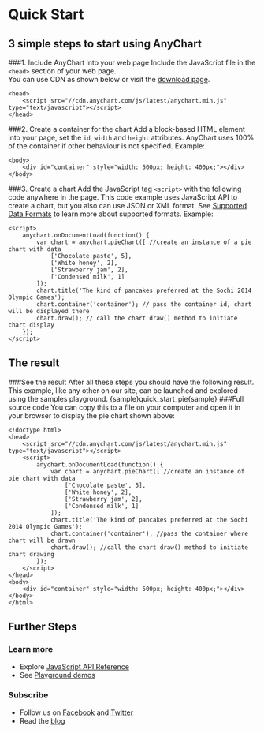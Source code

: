 Quick Start
===========
  
## 3 simple steps to start using AnyChart
###1. Include AnyChart into your web page
Include the JavaScript file in the `<head>` section of your web page.  
You can use CDN as shown below or visit the [download page](./Downloading_AnyChart).  
```
<head>
    <script src="//cdn.anychart.com/js/latest/anychart.min.js" type="text/javascript"></script> 
</head>
```
###2. Create a container for the chart
Add a block-based HTML element into your page, set the `id`, `width` and `height` attributes. AnyChart uses 100% of the container if other behaviour is not specified. 
Example:
```
<body>
    <div id="container" style="width: 500px; height: 400px;"></div>
</body>
```  
###3. Create a chart
Add the JavaScript tag `<script>` with the following code anywhere in the  page. 
This code example uses JavaScript API to create a chart, but you also can use JSON or XML format. See [Supported Data Formats](./Supported_Data_Formats) to learn more about supported formats.
Example:
```
<script>
    anychart.onDocumentLoad(function() {
        var chart = anychart.pieChart([ //create an instance of a pie chart with data
            ['Chocolate paste', 5],
            ['White honey', 2],
            ['Strawberry jam', 2],
            ['Сondensed milk', 1]
        ]);
        chart.title('The kind of pancakes preferred at the Sochi 2014 Olympic Games');
        chart.container('container'); // pass the container id, chart will be displayed there
        chart.draw(); // call the chart draw() method to initiate chart display
    });
</script>
```
  
## The result
###See the result
After all these steps you should have the following result. This example, like any other on our site, can be launched and explored using the samples playground.
{sample}quick\_start\_pie{sample}
###Full source code
You can copy this to a file on your computer and open it in your browser to display the pie chart shown above:  
```
<!doctype html>
<head>
    <script src="//cdn.anychart.com/js/latest/anychart.min.js" type="text/javascript"></script> 
    <script>
        anychart.onDocumentLoad(function() {
            var chart = anychart.pieChart([ //create an instance of pie chart with data
                ['Chocolate paste', 5],
                ['White honey', 2],
                ['Strawberry jam', 2],
                ['Сondensed milk', 1]
            ]);
            chart.title('The kind of pancakes preferred at the Sochi 2014 Olympic Games');
            chart.container('container'); //pass the container where chart will be drawn
            chart.draw(); //call the chart draw() method to initiate chart drawing
        });
    </script>
</head>
<body>
	<div id="container" style="width: 500px; height: 400px;"></div>
</body>
</html>
```
  
## Further Steps
### Learn more
* Explore [JavaScript API Reference](http://api.anychart.com/)
* See [Playground demos](http://playground.anychart.com/)

### Subscribe
* Follow us on [Facebook](https://www.facebook.com/AnyCharts) and [Twitter](https://twitter.com/intent/follow?&screen_name=anychart&original_referer=http%3A%2F%2Fdocs.anychart.com)
* Read the [blog](http://www.anychart.com/blog/)



